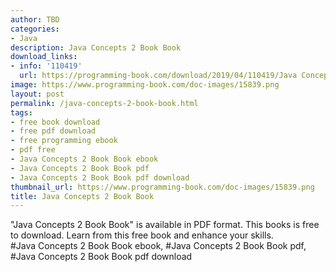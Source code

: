 ```yaml
---
author: TBD
categories:
- Java
description: Java Concepts 2 Book Book
download_links:
- info: '110419'
  url: https://programming-book.com/download/2019/04/110419/Java Concepts 2 Book.pdf
image: https://www.programming-book.com/doc-images/15839.png
layout: post
permalink: /java-concepts-2-book-book.html
tags:
- free book download
- free pdf download
- free programming ebook
- pdf free
- Java Concepts 2 Book Book ebook
- Java Concepts 2 Book Book pdf
- Java Concepts 2 Book Book pdf download
thumbnail_url: https://www.programming-book.com/doc-images/15839.png
title: Java Concepts 2 Book Book
---
```


 
<div class="item-desc text-justify">
  "Java Concepts 2 Book Book" is available in PDF format. This books is free to download. Learn from this free book and enhance your skills.
  <br>
  #Java Concepts 2 Book Book ebook, #Java Concepts 2 Book Book pdf, #Java Concepts 2 Book Book pdf download
</div>